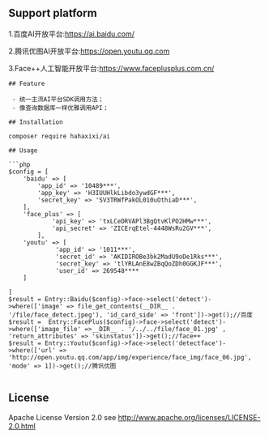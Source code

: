 ## Support platform

 1.百度AI开放平台:https://ai.baidu.com/

 2.腾讯优图AI开放平台:https://open.youtu.qq.com

 3.Face++人工智能开放平台:https://www.faceplusplus.com.cn/

```
## Feature

 - 统一主流AI平台SDK调用方法；
 - 像查询数据库一样优雅调用API；

## Installation

composer require hahaxixi/ai

## Usage

```php
$config = [
    'baidu' => [
        'app_id' => '10489***',
        'app_key' => 'H3IUUHlkLibdo3ywdGF***',
        'secret_key' => 'SV3TRWfPakOL010uOthiaD***',
    ],
    'face_plus' => [
            'api_key' => 'txLCeDRVAPl3BgQtvKlPO2HMw***',
            'api_secret' => 'ZICErqEtel-4448WsRu2GV***',
        ],
    'youtu' => [
             'app_id' => '1011***',
             'secret_id' => 'AKIDIROBe3bk2MadU9oDe1Rks***',
             'secret_key' => 'tlYRLAnE8wZBqQoZDh0GGKJF***',
             'user_id' => 269548****
    ]

]
$result = Entry::Baidu($config)->face->select('detect')->where(['image' => file_get_contents(__DIR__ . '/file/face_detect.jpeg'), 'id_card_side' => 'front'])->get();//百度
$result =  Entry::FacePlus($config)->face->select('detect')->where(['image_file' =>__DIR__ . '/../../file/face_01.jpg' , 'return_attributes' => 'skinstatus'])->get();//face++
$result = Entry::Youtu($config)->face->select('detectface')->where(['url' => 'http://open.youtu.qq.com/app/img/experience/face_img/face_06.jpg', 'mode' => 1])->get();//腾讯优图


```
## License

Apache License Version 2.0 see http://www.apache.org/licenses/LICENSE-2.0.html